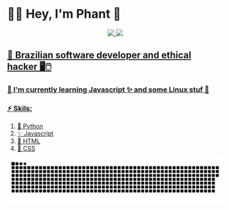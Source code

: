 # 👨‍💻 Hey, I'm Phant 👋</h1>

<div align="center">
  <a href="https://github.com/ImPhant?tab=repositories">
  <img height="145em" src="https://github-readme-stats.vercel.app/api?username=ImPhant&show_icons=true&theme=tokyonight&include_all_commits=true&count_private=true&icon_color=1428db"/>
  <img height="145em" src="https://github-readme-stats.vercel.app/api/top-langs/?username=ImPhant&layout=compact&langs_count=7&theme=tokyonight&card_width=190"/>
</div>

## 🎩 Brazilian software developer and ethical hacker 🖥️🖱️
### 🌱 I'm currently learning Javascript ✨ and some Linux stuf 🐧
### ⚡️ Skils:
   1. 🐍 Python
   2. ✨ Javascript
   3. 🔴 HTML
   4. 🔵 CSS
<a href="https://github.com/ImPhant?tab=repositories">
  
  ![Snake animation](https://github.com/ImPhant/ImPhant/blob/output/github-contribution-grid-snake.svg)
  
</a>
